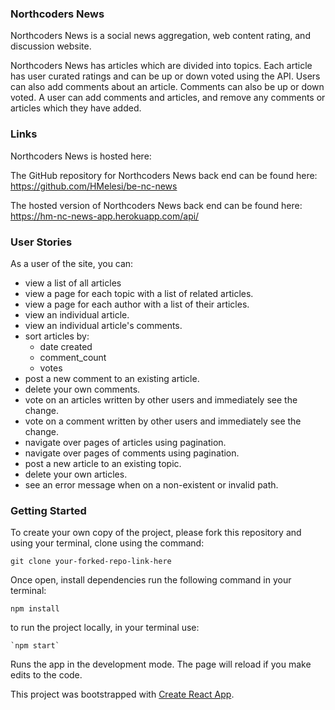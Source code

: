 ### Northcoders News

Northcoders News is a social news aggregation, web content rating, and discussion website.

Northcoders News has articles which are divided into topics. Each article has user curated ratings and can be up or down voted using the API. Users can also add comments about an article. Comments can also be up or down voted. A user can add comments and articles, and remove any comments or articles which they have added.

### Links

Northcoders News is hosted here:

The GitHub repository for Northcoders News back end can be found here: https://github.com/HMelesi/be-nc-news

The hosted version of Northcoders News back end can be found here: https://hm-nc-news-app.herokuapp.com/api/

### User Stories

As a user of the site, you can:

- view a list of all articles
- view a page for each topic with a list of related articles.
- view a page for each author with a list of their articles.
- view an individual article.
- view an individual article's comments.
- sort articles by:
  - date created
  - comment_count
  - votes
- post a new comment to an existing article.
- delete your own comments.
- vote on an articles written by other users and immediately see the change.
- vote on a comment written by other users and immediately see the change.
- navigate over pages of articles using pagination.
- navigate over pages of comments using pagination.
- post a new article to an existing topic.
- delete your own articles.
- see an error message when on a non-existent or invalid path.

### Getting Started

To create your own copy of the project, please fork this repository and using your terminal, clone using the command:

```
git clone your-forked-repo-link-here
```

Once open, install dependencies run the following command in your terminal:

```
npm install
```

to run the project locally, in your terminal use:

```
`npm start`
```

Runs the app in the development mode.
The page will reload if you make edits to the code.

This project was bootstrapped with [Create React App](https://github.com/facebook/create-react-app).
